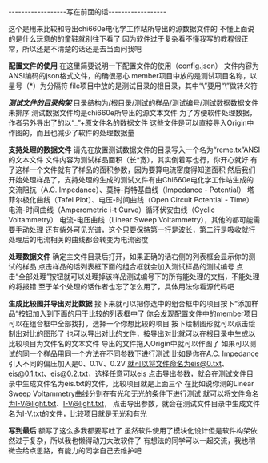 ------------------写在前面的话------------------

这个是用来比较和导出chi660e电化学工作站所导出的源数据文件的
不懂上面说的是什么玩意的的童鞋就别往下看了
因为软件过于复杂看不懂我写的教程很正常，所以还是不清楚的话还是去当面问我吧


********************配置文件的使用********************
在这里简要说明一下配置文件的使用（config.json）
文件内容为ANSI编码的json格式文件，的确很恶心
member项目中放的是测试项目名称，以星号（*）为分隔符
file项目中放的是测试目录的根目录，其中“\”要用“\\”做转义符


*************测试文件的目录构架*************
目录结构为/根目录/测试的样品/测试编号/测试数据数据文件未排序
测试数据文件均是chi660e所导出的源文本文件
为了方便软件处理数据，作者另外导出了的以“_”+原文件名的数据文件
这些文件是可以直接导入Origin中作图的，而且也减少了软件的处理数据量


********************支持处理的数据文件********************
请先在放置测试数据文件的目录写入一个名为“reme.tx”ANSI的文本文件
文件内容为测试样品面积（长*宽），其实倒着写也行，你开心就好
有了这样一个文件就有了样品的面积参数，因为要算电流密度得知道面积
然后我们开始处理样品了，支持处理的生成的测试文件有由Chi660e电化学工作站生成的
交流阻抗（A.C. Impedance）、莫特-肖特基曲线（Impedance - Potential）
塔菲尔极化曲线（Tafel Plot）、电压-时间曲线（Open Circuit Potential - Time）
电流-时间曲线（Amperometric i-t Curve）循环伏安曲线（Cyclic Voltammetry）
电流-电压曲线（Linear Sweep Voltammetry），其他的都可能需要手动处理
还有紫外可见光谱，这个只要保持第一行是波长，第二行是吸收就行
处理后的电流相关的曲线都会转变为电流密度



********************处理数据文件********************
确定主文件目录后打开，如果正确的话右侧的列表框会显示你的测试的样品
点击样品的话列表框下面的组合框就会加入测试样品的测试编号
点击“全部处理”按钮就可以处理掉该样品测试编号下的所有能处理的文档，不能处理的将报错
至于单个处理的话作者也忘了怎么用了，具体用法你看源代码吧


********************生成比较图并导出对比数据********************
接下来就可以把你选中的组合框中的项目按下“添加样品”按钮加入到下面的用于比较的列表框中了
你会发现配置文件中的member项目可以在组合框中全部找打，选择一个你想比较的项目
按下绘制图形就可以点击绘制出对比的图形了
也可以导出对比的文件，按导出对比就可以在根目录中生成以比较项目为文件名的文本文件
导出的文件拖入Origin中就可以作图了
如果可以测试的同一个样品用同一个方法在不同参数下进行测试
比如是你在A.C. Impedance引入不同的偏压加入是0、0.1V、0.2V
就可以将文件命名为eis@0.txt、eis@0.1.txt、eis@0.2.txt，选择任意可以eis
点击导出参数，就会在测试文件目录中生成文件名为eis.txt的文件，比较项目就是上面三个
在比如说你测的Linear Sweep Voltammetry曲线分别在有光和无光的条件下进行测试
就可以将文件命名为I-V@light.txt、I-V@light.txt，
点击导出参数，就会在测试文件目录中生成文件名为I-V.txt的文件，比较项目就是无光和有光


********************写到最后********************
额写了这么多我都要写吐了
虽然软件使用了模块化设计但是软件构架依然过于复杂，所以我也懒得动刀大改软件了
有想法的同学可以一起交流，我也稍微会给点思路，有能力的同学自己去维护吧

